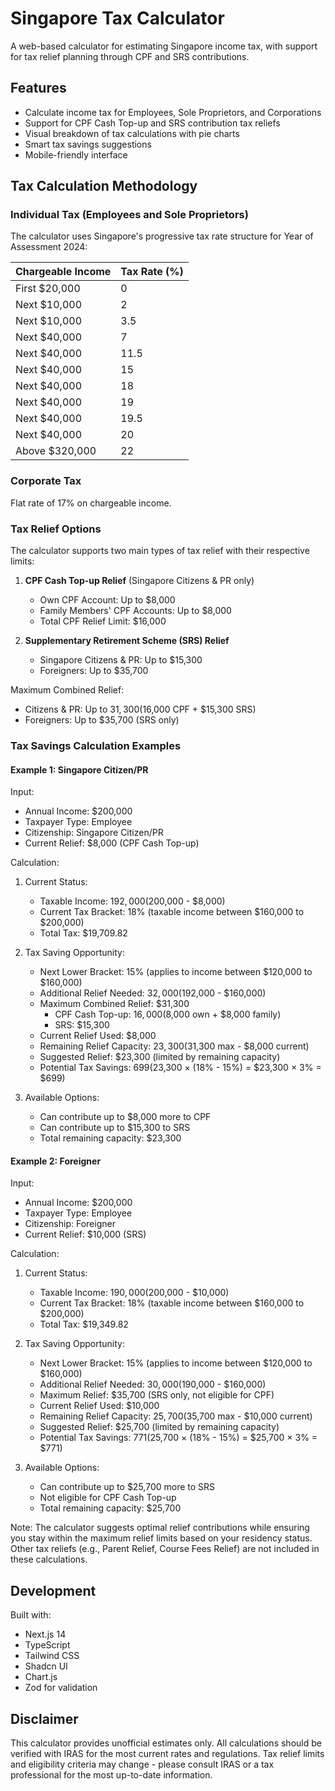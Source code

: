 # Singapore Tax Calculator

A web-based calculator for estimating Singapore income tax, with support for tax relief planning through CPF and SRS contributions.

## Features

- Calculate income tax for Employees, Sole Proprietors, and Corporations
- Support for CPF Cash Top-up and SRS contribution tax reliefs
- Visual breakdown of tax calculations with pie charts
- Smart tax savings suggestions
- Mobile-friendly interface

## Tax Calculation Methodology

### Individual Tax (Employees and Sole Proprietors)

The calculator uses Singapore's progressive tax rate structure for Year of Assessment 2024:

| Chargeable Income | Tax Rate (%) |
|------------------|--------------|
| First $20,000    | 0           |
| Next $10,000     | 2           |
| Next $10,000     | 3.5         |
| Next $40,000     | 7           |
| Next $40,000     | 11.5        |
| Next $40,000     | 15          |
| Next $40,000     | 18          |
| Next $40,000     | 19          |
| Next $40,000     | 19.5        |
| Next $40,000     | 20          |
| Above $320,000   | 22          |

### Corporate Tax
Flat rate of 17% on chargeable income.

### Tax Relief Options

The calculator supports two main types of tax relief with their respective limits:

1. **CPF Cash Top-up Relief** (Singapore Citizens & PR only)
   - Own CPF Account: Up to $8,000
   - Family Members' CPF Accounts: Up to $8,000
   - Total CPF Relief Limit: $16,000

2. **Supplementary Retirement Scheme (SRS) Relief**
   - Singapore Citizens & PR: Up to $15,300
   - Foreigners: Up to $35,700

Maximum Combined Relief:
- Citizens & PR: Up to $31,300 ($16,000 CPF + $15,300 SRS)
- Foreigners: Up to $35,700 (SRS only)

### Tax Savings Calculation Examples

#### Example 1: Singapore Citizen/PR

Input:
- Annual Income: $200,000
- Taxpayer Type: Employee
- Citizenship: Singapore Citizen/PR
- Current Relief: $8,000 (CPF Cash Top-up)

Calculation:
1. Current Status:
   - Taxable Income: $192,000 ($200,000 - $8,000)
   - Current Tax Bracket: 18% (taxable income between $160,000 to $200,000)
   - Total Tax: $19,709.82

2. Tax Saving Opportunity:
   - Next Lower Bracket: 15% (applies to income between $120,000 to $160,000)
   - Additional Relief Needed: $32,000 ($192,000 - $160,000)
   - Maximum Combined Relief: $31,300
     * CPF Cash Top-up: $16,000 ($8,000 own + $8,000 family)
     * SRS: $15,300
   - Current Relief Used: $8,000
   - Remaining Relief Capacity: $23,300 ($31,300 max - $8,000 current)
   - Suggested Relief: $23,300 (limited by remaining capacity)
   - Potential Tax Savings: $699 
     ($23,300 × (18% - 15%) = $23,300 × 3% = $699)

3. Available Options:
   - Can contribute up to $8,000 more to CPF
   - Can contribute up to $15,300 to SRS
   - Total remaining capacity: $23,300

#### Example 2: Foreigner

Input:
- Annual Income: $200,000
- Taxpayer Type: Employee
- Citizenship: Foreigner
- Current Relief: $10,000 (SRS)

Calculation:
1. Current Status:
   - Taxable Income: $190,000 ($200,000 - $10,000)
   - Current Tax Bracket: 18% (taxable income between $160,000 to $200,000)
   - Total Tax: $19,349.82

2. Tax Saving Opportunity:
   - Next Lower Bracket: 15% (applies to income between $120,000 to $160,000)
   - Additional Relief Needed: $30,000 ($190,000 - $160,000)
   - Maximum Relief: $35,700 (SRS only, not eligible for CPF)
   - Current Relief Used: $10,000
   - Remaining Relief Capacity: $25,700 ($35,700 max - $10,000 current)
   - Suggested Relief: $25,700 (limited by remaining capacity)
   - Potential Tax Savings: $771
     ($25,700 × (18% - 15%) = $25,700 × 3% = $771)

3. Available Options:
   - Can contribute up to $25,700 more to SRS
   - Not eligible for CPF Cash Top-up
   - Total remaining capacity: $25,700

Note: The calculator suggests optimal relief contributions while ensuring you stay within the maximum relief limits based on your residency status. Other tax reliefs (e.g., Parent Relief, Course Fees Relief) are not included in these calculations.

## Development

Built with:
- Next.js 14
- TypeScript
- Tailwind CSS
- Shadcn UI
- Chart.js
- Zod for validation

## Disclaimer

This calculator provides unofficial estimates only. All calculations should be verified with IRAS for the most current rates and regulations. Tax relief limits and eligibility criteria may change - please consult IRAS or a tax professional for the most up-to-date information. 